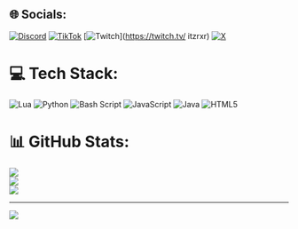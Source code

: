 
## 🌐 Socials:
[![Discord](https://img.shields.io/badge/Discord-%237289DA.svg?logo=discord&logoColor=white)](https://discord.gg/VBhqA8Z7) [![TikTok](https://img.shields.io/badge/TikTok-%23000000.svg?logo=TikTok&logoColor=white)](https://tiktok.com/@itzrxr) [![Twitch](https://img.shields.io/badge/Twitch-%239146FF.svg?logo=Twitch&logoColor=white)](https://twitch.tv/ itzrxr) [![X](https://img.shields.io/badge/X-black.svg?logo=X&logoColor=white)](https://x.com/JustinAllr22639) 

# 💻 Tech Stack:
![Lua](https://img.shields.io/badge/lua-%232C2D72.svg?style=for-the-badge&logo=lua&logoColor=white) ![Python](https://img.shields.io/badge/python-3670A0?style=for-the-badge&logo=python&logoColor=ffdd54) ![Bash Script](https://img.shields.io/badge/bash_script-%23121011.svg?style=for-the-badge&logo=gnu-bash&logoColor=white) ![JavaScript](https://img.shields.io/badge/javascript-%23323330.svg?style=for-the-badge&logo=javascript&logoColor=%23F7DF1E) ![Java](https://img.shields.io/badge/java-%23ED8B00.svg?style=for-the-badge&logo=openjdk&logoColor=white) ![HTML5](https://img.shields.io/badge/html5-%23E34F26.svg?style=for-the-badge&logo=html5&logoColor=white)
# 📊 GitHub Stats:
![](https://github-readme-stats.vercel.app/api?username=itsclaiva&theme=dark&hide_border=false&include_all_commits=true&count_private=false)<br/>
![](https://nirzak-streak-stats.vercel.app/?user=itsclaiva&theme=dark&hide_border=false)<br/>
![](https://github-readme-stats.vercel.app/api/top-langs/?username=itsclaiva&theme=dark&hide_border=false&include_all_commits=true&count_private=false&layout=compact)

---
[![](https://visitcount.itsvg.in/api?id=itsclaiva&icon=0&color=0)](https://visitcount.itsvg.in)

<!-- Proudly created with GPRM ( https://gprm.itsvg.in ) -->
